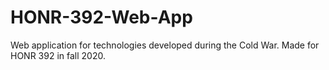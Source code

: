 # HONR-392-Web-App
Web application for technologies developed during the Cold War. Made for HONR 392 in fall 2020.
